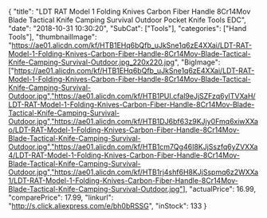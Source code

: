 {
	"title": "LDT RAT Model 1 Folding Knives Carbon Fiber Handle 8Cr14Mov Blade Tactical Knife Camping Survival Outdoor Pocket Knife Tools EDC",
	"date": "2018-10-31 10:30:20",
	"SubCat": ["Tools"],
	"categories": ["Hand Tools"],
	"thumbnailImage": "https://ae01.alicdn.com/kf/HTB1EHq6bQfb_uJkSne1q6zE4XXai/LDT-RAT-Model-1-Folding-Knives-Carbon-Fiber-Handle-8Cr14Mov-Blade-Tactical-Knife-Camping-Survival-Outdoor.jpg_220x220.jpg",
	"BigImage": ["https://ae01.alicdn.com/kf/HTB1EHq6bQfb_uJkSne1q6zE4XXai/LDT-RAT-Model-1-Folding-Knives-Carbon-Fiber-Handle-8Cr14Mov-Blade-Tactical-Knife-Camping-Survival-Outdoor.jpg","https://ae01.alicdn.com/kf/HTB1PUI.cfal9eJjSZFzq6yITVXaH/LDT-RAT-Model-1-Folding-Knives-Carbon-Fiber-Handle-8Cr14Mov-Blade-Tactical-Knife-Camping-Survival-Outdoor.jpg","https://ae01.alicdn.com/kf/HTB1DJ6bf63z9KJjy0Fmq6xiwXXao/LDT-RAT-Model-1-Folding-Knives-Carbon-Fiber-Handle-8Cr14Mov-Blade-Tactical-Knife-Camping-Survival-Outdoor.jpg","https://ae01.alicdn.com/kf/HTB1cm7Qg46I8KJjSszfq6yZVXXa4/LDT-RAT-Model-1-Folding-Knives-Carbon-Fiber-Handle-8Cr14Mov-Blade-Tactical-Knife-Camping-Survival-Outdoor.jpg","https://ae01.alicdn.com/kf/HTB1rj4shf6H8KJjSspmq6z2WXXa1/LDT-RAT-Model-1-Folding-Knives-Carbon-Fiber-Handle-8Cr14Mov-Blade-Tactical-Knife-Camping-Survival-Outdoor.jpg"],
	"actualPrice": 16.99,
	"comparePrice": 17.99,
	"linkurl": "http://s.click.aliexpress.com/e/bh0bRSSG",
	"inStock": 133
}
